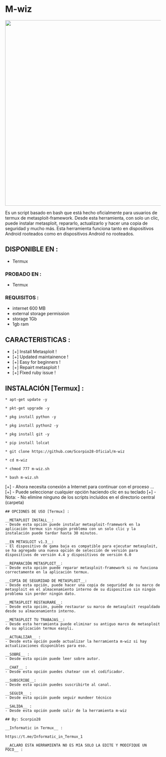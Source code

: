 # M-wiz
<p align="center">
 <img src="https://i.imgur.com/Jxaneeq.jpg" width="600px">
</p>

Es un script basado en bash que está hecho oficialmente para usuarios de termux de metasploit-framework. Desde esta herramienta, con solo un clic, puede instalar metasploit, repararlo, actualizarlo y hacer una copia de seguridad y mucho más. Esta herramienta funciona tanto en dispositivos Android rooteados como en dispositivos Android no rooteados.

## DISPONIBLE EN :

* Termux

### PROBADO EN :

* Termux

### REQUISITOS :
* internet 600 MB
* external storage permission
* storage 1Gb
* 1gb ram

## CARACTERISTICAS :
* [+] Install Metasploit !
* [+] Updated maintainence !
* [+] Easy for beginners !
* [+] Repairt metasploit !
* [+] FIxed ruby issue !

## INSTALACIÓN [Termux] :

```
* apt-get update -y

* pkt-get upgrade -y

* pkg install python -y

* pkg install python2 -y

* pkg install git -y

* pip install lolcat

* git clone https://github.com/Scorpio28-Oficial/m-wiz

* cd m-wiz

* chmod 777 m-wiz.sh

* bash m-wiz.sh
```
[+] - Ahora necesita conexión a Internet para continuar con el proceso ...
[+] - Puede seleccionar cualquier opción haciendo clic en su teclado
[+] - Nota: - No elimine ninguno de los scripts incluidos en el directorio central (carpeta)
```
## OPCIONES DE USO [Termux] :

__METAPLOIT INSTALL__:
- Desde esta opción puede instalar metasploit-framework en la aplicación termux sin ningún problema con un solo clic y la instalación puede tardar hasta 30 minutos.

__EN METASLOIT v1.3__:
- El dispositivo de gama baja es compatible para ejecutar metasploit, se ha agregado una nueva opción de selección de versión para dispositivos de versión 4.4 y dispositivos de versión 6.0

__REPARACIÓN METASPLOIT__:
- Desde esta opción puede reparar metasploit-framework si no funciona correctamente en la aplicación termux.

__COPIA DE SEGURIDAD DE METASPLOIT__:
- Desde esta opción, puede hacer una copia de seguridad de su marco de metasploit en el almacenamiento interno de su dispositivo sin ningún problema sin perder ningún dato.

__METASPLOIT RESTAURARE__:
- Desde esta opción, puede restaurar su marco de metasploit respaldado desde su almacenamiento interno.

__METASPLOIT TU TRABAJAS__:
- Desde esta herramienta puede eliminar su antiguo marco de metasploit de su aplicación termux easyli.

__ACTUALIZAR__ :
- Desde esta opción puede actualizar la herramienta m-wiz si hay actualizaciones disponibles para eso.

__SOBRE__ :
- Desde esta opción puede leer sobre autor.

__CHAT__ :
- Desde esta opción puedes chatear con el codificador.

__SUBSCRIBE__:
- Desde esta opción puedes suscribirte al canal.

__SEGUIR__ :
- Desde esta opción puede seguir mundeer técnico

__SALIDA__ :
- Desde esta opción puede salir de la herramienta m-wiz

## By: Scorpio28

__Informatic in Termux__ :

https://t.me/Informatic_in_Termux_1

__ACLARO ESTA HERRAMIENTA NO ES MIA SOLO LA EDITE Y MODIFIQUE UN POCO__ :
